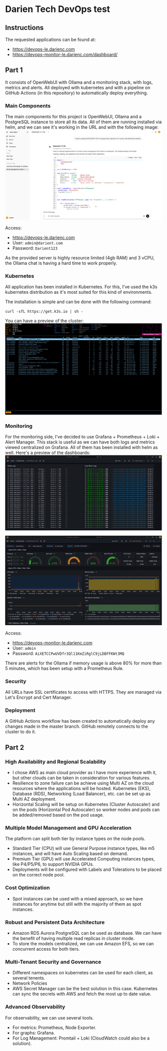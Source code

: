 # Darien Tech DevOps test

## Instructions
The requested applications can be found at:
* https://devops-le.darienc.com
* https://devops-monitor-le.darienc.com/dashboard/

## Part 1
It consists of OpenWebUI with Ollama and a monitoring stack, with logs, metrics and alerts. All deployed with kubernetes and with a pipeline on GitHub Actions (in this repository) to automatically deploy everything.

### Main Components
The main components for this project is OpenWebUI, Ollama and a PostgreSQL instance to store all its data. All of them are running installed via helm, and we can see it's working in the URL and with the following image:
![openwebui](imgs/openwebui.png)

Access:
* https://devops-le.darienc.com
* User: `admin@darient.com`
* Password: `Darient123`

As the provided server is highly resource limited (4gb RAM) and 3 vCPU, the Ollama chat is having a hard time to work properly.

### Kubernetes
All application has been installed in Kubernetes. For this, I've used the k3s kubernetes distribution as it's most suited for this kind of environments.

The installation is simple and can be done with the following command:
```
curl -sfL https://get.k3s.io | sh -
```
You can have a preview of the cluster:
![k9s](imgs/k9s.png)

### Monitoring
For the monitoring side, I've decided to use Grafana + Prometheus + Loki + Alert Manager. This stack is useful as we can have both logs and metrics viewed centralized on Grafana. All of them has been installed with helm as well. Here's a preview of the dashboards:
![dash-logs](imgs/dash-logs.png)

![dash-node-exporter](imgs/dash-node-exporter.png)

Access:
* https://devops-monitor-le.darienc.com
* User: `admin`
* Password: `AiXETCCPwUVDfr3Ql11KmZiRglC9jLDBFFKWt3MQ`

There are alerts for the Ollama if memory usage is above 80% for more than 5 minutes, which has been setup with a Prometheus Rule.

### Security
All URLs have SSL certificates to access with HTTPS. They are managed via Let's Encrypt and Cert Manager.

### Deployment
A GitHub Actions workflow has been created to automatically deploy any changes made in the master branch. GitHub remotely connects to the cluster to do it.


## Part 2

### High Availability and Regional Scalability
* I chose AWS as main cloud provider as I have more experience with it, but other clouds can be taken in consideration for various features.
* Resilience to zone failure can be achieve using Multi AZ on the cloud resources where the applications will be hosted. Kubernetes (EKS), Database (RDS), Networking (Load Balancer), etc. can be set up as Multi AZ deployment.
* Horizontal Scaling will be setup on Kubernetes (Cluster Autoscaler) and on the pods (Horizontal Pod Autoscaler) so worker nodes  and pods can be added/removed based on the pod usage.

### Multiple Model Management and GPU Acceleration
The platform can split both tier by instance types on the node pools.
* Standard Tier (CPU) will use General Purpose instance types, like m5 instances, and will have Auto Scaling based on demand.
* Premium Tier (GPU) will use Accelerated Computing instances types, like P4/P5/P6, to support NVIDIA GPUs.
* Deployments will be configured with Labels and Tolerations to be placed on the correct node pool.

### Cost Optimization
* Spot instances can be used with a mixed approach, so we have instances for anytime but still with the majority of them as spot instances.

### Robust and Persistent Data Architecture
* Amazon RDS Aurora PostgreSQL can be used as database. We can have the benefit of having multiple read replicas in cluster mode.
* To store the models centralized, we can use Amazon EFS, so we can concurrent access for both tiers.

### Multi-Tenant Security and Governance
* Different namespaces on kubernetes can be used for each client, as several tenents.
* Network Policies
* AWS Secret Manager can be the best solution in this case. Kubernetes can sync the secrets with AWS and fetch the most up to date value.

### Advanced Observability
For observability, we can use several tools.
* For metrics: Prometheus, Node Exporter.
* For graphs: Grafana.
* For Log Management: Promtail + Loki (CloudWatch could also be a solution).
